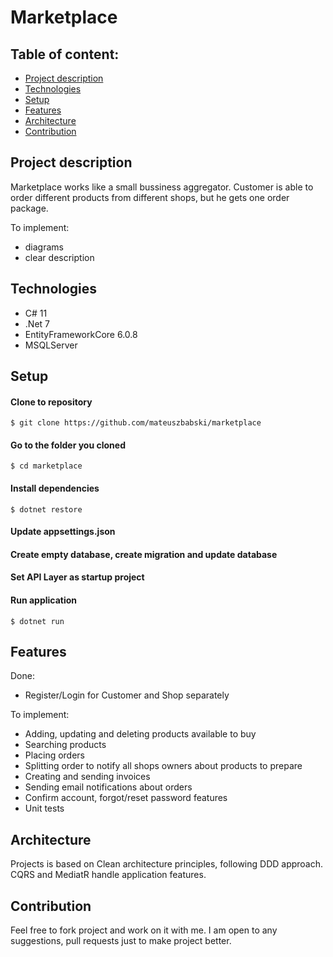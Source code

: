 # Marketplace

## Table of content:
* [Project description](#project-description)
* [Technologies](#technologies)
* [Setup](#setup)
* [Features](#features)
* [Architecture](#architecture)
* [Contribution](#contribution)


## Project description
Marketplace works like a small bussiness aggregator. Customer is able to order different products from different shops, but he gets one order package. 

To implement:

- diagrams
- clear description

## Technologies

- C# 11
- .Net 7
- EntityFrameworkCore 6.0.8
- MSQLServer

## Setup

#### Clone to repository
```
$ git clone https://github.com/mateuszbabski/marketplace
```

#### Go to the folder you cloned
```
$ cd marketplace
```

#### Install dependencies
```
$ dotnet restore
```

#### Update appsettings.json 

#### Create empty database, create migration and update database

#### Set API Layer as startup project

#### Run application
```
$ dotnet run
```

## Features

Done:
- Register/Login for Customer and Shop separately

To implement:
- Adding, updating and deleting products available to buy
- Searching products
- Placing orders
- Splitting order to notify all shops owners about products to prepare
- Creating and sending invoices
- Sending email notifications about orders
- Confirm account, forgot/reset password features
- Unit tests

## Architecture

Projects is based on Clean architecture principles, following DDD approach. CQRS and MediatR handle application features.

## Contribution

Feel free to fork project and work on it with me. I am open to any suggestions, pull requests just to make project better.
